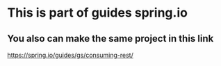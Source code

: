 # This is part of guides spring.io

## You also can make the same project in this link
https://spring.io/guides/gs/consuming-rest/

